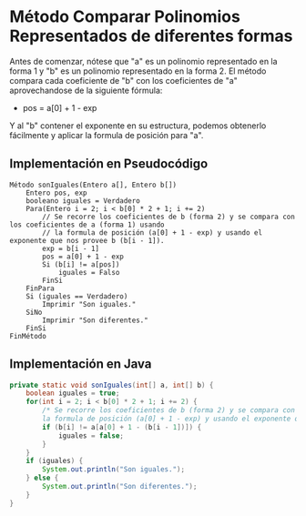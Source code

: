 # Método Comparar Polinomios Representados de diferentes formas

Antes de comenzar, nótese que "a" es un polinomio representado en la forma 1 y "b" es un polinomio representado en la forma 2.
El método compara cada coeficiente de "b" con los coeficientes de "a" aprovechandose de la siguiente fórmula:

- pos = a[0] + 1 - exp

Y al "b" contener el exponente en su estructura, podemos obtenerlo fácilmente y aplicar la formula de posición para "a".

## Implementación en Pseudocódigo

```
Método sonIguales(Entero a[], Entero b[]) 
    Entero pos, exp
    booleano iguales = Verdadero
    Para(Entero i = 2; i < b[0] * 2 + 1; i += 2)
        // Se recorre los coeficientes de b (forma 2) y se compara con los coeficientes de a (forma 1) usando
        // la formula de posición (a[0] + 1 - exp) y usando el exponente que nos provee b (b[i - 1]).
        exp = b[i - 1]
        pos = a[0] + 1 - exp
        Si (b[i] != a[pos])
            iguales = Falso
        FinSi
    FinPara
    Si (iguales == Verdadero)
        Imprimir "Son iguales."
    SiNo
        Imprimir "Son diferentes."
    FinSi
FinMétodo
```

## Implementación en Java

```java
private static void sonIguales(int[] a, int[] b) {
    boolean iguales = true;
    for(int i = 2; i < b[0] * 2 + 1; i += 2) {
        /* Se recorre los coeficientes de b (forma 2) y se compara con los coeficientes de a (forma 1) usando
        la formula de posición (a[0] + 1 - exp) y usando el exponente que nos provee b (b[i - 1]). */
        if (b[i] != a[a[0] + 1 - (b[i - 1])]) {
            iguales = false;
        }
    }
    if (iguales) {
        System.out.println("Son iguales.");
    } else {
        System.out.println("Son diferentes.");
    }
}
```
